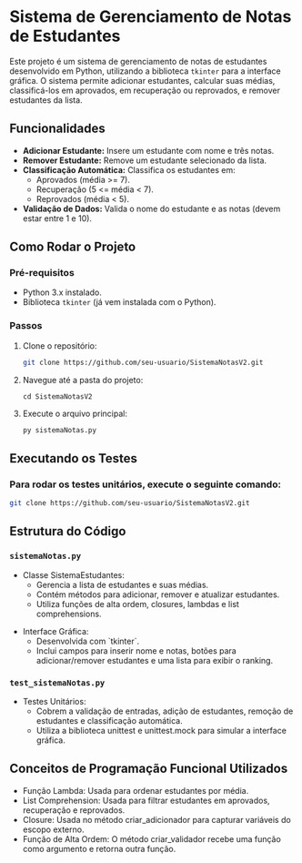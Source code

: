 # Sistema de Gerenciamento de Notas de Estudantes

Este projeto é um sistema de gerenciamento de notas de estudantes desenvolvido em Python, utilizando a biblioteca `tkinter` para a interface gráfica. O sistema permite adicionar estudantes, calcular suas médias, classificá-los em aprovados, em recuperação ou reprovados, e remover estudantes da lista.

## Funcionalidades

- **Adicionar Estudante:** Insere um estudante com nome e três notas.
- **Remover Estudante:** Remove um estudante selecionado da lista.
- **Classificação Automática:** Classifica os estudantes em:
  - Aprovados (média >= 7).
  - Recuperação (5 <= média < 7).
  - Reprovados (média < 5).
- **Validação de Dados:** Valida o nome do estudante e as notas (devem estar entre 1 e 10).

## Como Rodar o Projeto

### Pré-requisitos

- Python 3.x instalado.
- Biblioteca `tkinter` (já vem instalada com o Python).

### Passos

1. Clone o repositório:

   ```bash
   git clone https://github.com/seu-usuario/SistemaNotasV2.git
2. Navegue até a pasta do projeto:
   ```
   cd SistemaNotasV2
3. Execute o arquivo principal:
    ```bash
    py sistemaNotas.py
    
## Executando os Testes

### Para rodar os testes unitários, execute o seguinte comando:
   ```bash
   git clone https://github.com/seu-usuario/SistemaNotasV2.git
  ```
## Estrutura do Código

### `sistemaNotas.py`
<ul>
  <li>Classe SistemaEstudantes:
    <ul>
      <li>Gerencia a lista de estudantes e suas médias.</li>
      <li>Contém métodos para adicionar, remover e atualizar estudantes.</li>
      <li>Utiliza funções de alta ordem, closures, lambdas e list comprehensions.</li>
    </ul>
  </li>
</ul>

<ul>
  <li>Interface Gráfica:
    <ul>
      <li>Desenvolvida com `tkinter`.</li>
      <li>Inclui campos para inserir nome e notas, botões para adicionar/remover estudantes e uma lista para exibir o ranking.</li>
    </ul>
  </li>
</ul>

### `test_sistemaNotas.py`
<ul>
  <li>Testes Unitários:
    <ul>
      <li>Cobrem a validação de entradas, adição de estudantes, remoção de estudantes e classificação automática.</li>
      <li>Utiliza a biblioteca unittest e unittest.mock para simular a interface gráfica.</li>
    </ul>
  </li>
</ul>

## Conceitos de Programação Funcional Utilizados

<ul>
  <li>Função Lambda: Usada para ordenar estudantes por média.</li>
  <li>List Comprehension: Usada para filtrar estudantes em aprovados, recuperação e reprovados.</li>
  <li>Closure: Usada no método criar_adicionador para capturar variáveis do escopo externo.</li>
  <li>Função de Alta Ordem: O método criar_validador recebe uma função como argumento e retorna outra função.</li>
</ul>
